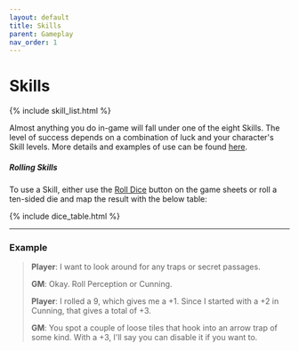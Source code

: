 ```yaml
---
layout: default
title: Skills
parent: Gameplay
nav_order: 1
---
```


# Skills

{% include skill_list.html %}

Almost anything you do in-game will fall under one of the eight Skills. The level of success depends on a combination of luck and your character's Skill levels. More details and examples of use can be found [here](../more/skills/index.html).

##### Rolling Skills

To use a Skill, either use the [Roll Dice](../game_sheets.html) button on the game sheets or roll a ten-sided die and map the result with the below table:

{% include dice_table.html %}

---

### Example

> **Player**: I want to look around for any traps or secret passages.
>
> **GM**: Okay. Roll Perception or Cunning.
>
> **Player**: I rolled a 9, which gives me a +1. Since I started with a +2 in Cunning, that gives a total of +3.
>
> **GM**: You spot a couple of loose tiles that hook into an arrow trap of some kind. With a +3, I'll say you can disable it if you want to.
